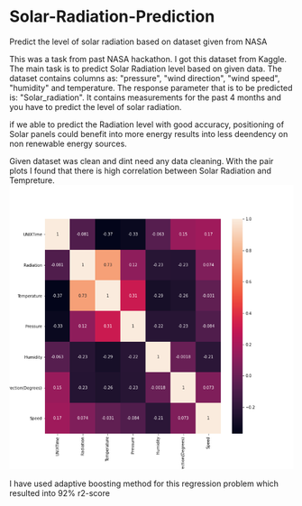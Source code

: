 # Solar-Radiation-Prediction
Predict the level of solar radiation based on dataset given from NASA

This was a task from past NASA hackathon. I got this dataset from Kaggle. The main task is to predict Solar Radiation level based on given data. The dataset contains columns as: "pressure", "wind direction", "wind speed", "humidity" and temperature. The response parameter that is to be predicted is: "Solar_radiation". It contains measurements for the past 4 months and you have to predict the level of solar radiation.

if we able to predict the Radiation level with good accuracy, positioning of Solar panels could benefit into more energy results into less deendency on non renewable energy sources.

Given dataset was clean and dint need any data cleaning. With the pair plots I found that there is high correlation between Solar Radiation and Tempreture.
<img src='correlation.png'/>



I have used adaptive boosting method for this regression problem which resulted into 92% r2-score


